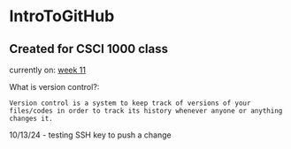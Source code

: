 # IntroToGitHub
## Created for CSCI 1000 class

currently on: <ins>week 11</ins>

What is version control?:
```
Version control is a system to keep track of versions of your files/codes in order to track its history whenever anyone or anything changes it.
```

10/13/24 - testing SSH key to push a change
